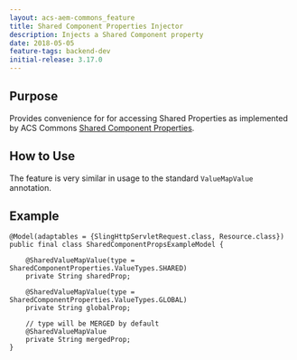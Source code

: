 ```yaml
---
layout: acs-aem-commons_feature
title: Shared Component Properties Injector
description: Injects a Shared Component property
date: 2018-05-05
feature-tags: backend-dev
initial-release: 3.17.0
---
```


## Purpose

Provides convenience for for accessing Shared Properties as implemented by ACS Commons [Shared Component Properties](/acs-aem-commons/features/shared-component-properties/index.html).

## How to Use

The feature is very similar in usage to the standard `ValueMapValue` annotation.

## Example

    @Model(adaptables = {SlingHttpServletRequest.class, Resource.class})
    public final class SharedComponentPropsExampleModel {

        @SharedValueMapValue(type = SharedComponentProperties.ValueTypes.SHARED)
        private String sharedProp;

        @SharedValueMapValue(type = SharedComponentProperties.ValueTypes.GLOBAL)
        private String globalProp;

        // type will be MERGED by default
        @SharedValueMapValue
        private String mergedProp;
    }

